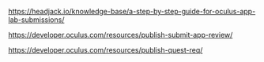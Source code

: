 https://headjack.io/knowledge-base/a-step-by-step-guide-for-oculus-app-lab-submissions/

https://developer.oculus.com/resources/publish-submit-app-review/

https://developer.oculus.com/resources/publish-quest-req/
